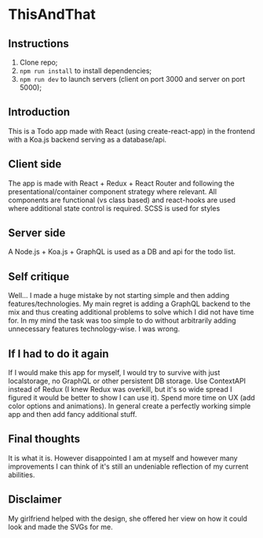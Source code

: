 # ThisAndThat

## Instructions
1. Clone repo;
2. ```npm run install``` to install dependencies;
3. ```npm run dev``` to launch servers (client on port 3000 and server on port 5000);

## Introduction
This is a Todo app made with React (using create-react-app) in the frontend with a Koa.js backend serving as a database/api.

## Client side
The app is made with React + Redux + React Router and following the presentational/container component strategy where relevant.
All components are functional (vs class based) and react-hooks are used where additional state control is required.
SCSS is used for styles

## Server side
A Node.js + Koa.js + GraphQL is used as a DB and api for the todo list.

## Self critique
Well... I made a huge mistake by not starting simple and then adding features/technologies. My main regret is adding a GraphQL
backend to the mix and thus creating additional problems to solve which I did not have time for. In my mind the task was
too simple to do without arbitrarily adding unnecessary features technology-wise. I was wrong.

## If I had to do it again
If I would make this app for myself, I would try to survive with just localstorage, no GraphQL or other persistent DB storage.
Use ContextAPI instead of Redux (I knew Redux was overkill, but it's so wide spread I figured it would be better to show I
can use it). Spend more time on UX (add color options and animations). In general create a perfectly working simple app
and then add fancy additional stuff.

## Final thoughts
It is what it is. However disappointed I am at myself and however many improvements I can think of
it's still an undeniable reflection of my current abilities.

## Disclaimer
My girlfriend helped with the design, she offered her view on how it could look and made the SVGs for me.
